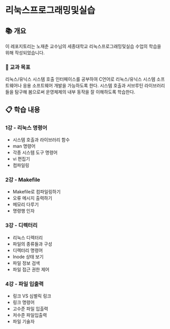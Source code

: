 # 리눅스프로그래밍및실습

## 📚 개요
이 레포지토리는 노재춘 교수님의 세종대학교 리눅스프로그래밍및실습 수업의 학습을 위해 작성되었습니다.

### 📝 교과 목표

리눅스/유닉스 시스템 호출 인터페이스를 공부하여 C언어로 리눅스/유닉스 시스템 소프트웨어나
응용 소프트웨어 개발을 가능하도록 한다. 시스템 호출과 서브루틴 라이브러리들을 탐구해
봄으로써 운영체제의 내부 동작을 잘 이해하도록 학습한다.


## 📋 학습 내용
### 1강 - 리눅스 명령어
- 시스템 호출과 라이브러리 함수
- man 명령어
- 각종 시스템 도구 명령어
- vi 편집기
- 컴파일링

### 2강 - Makefile
- Makefile로 컴파일링하기
- 오류 메시지 출력하기
- 메모리 다루기
- 명령행 인자

### 3강 - 디렉터리
- 리눅스 디렉터리
- 파일의 종류들과 구성
- 디렉터리 명령어
- Inode 상태 보기
- 파일 정보 검색
- 파일 접근 권한 제어

### 4강 - 파일 입출력
- 링크 VS 심벌릭 링크
- 링크 명령어
- 고수준 파일 입출력
- 저수준 파일입출력
- 파일 기술자